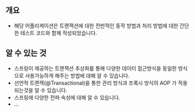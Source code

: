 ## 개요
* 해당 어플리케이션은 트랜잭션에 대한 전반적인 동작 방법과 처리 방법에 대한 간단한 테스트 코드와 함께 작성되었습니다.
## 알 수 있는 것
* 스프링이 제공하는 트랜잭션 추상화를 통해 다양한 데이터 접근방식을 동일한 방식으로 사용가능하게 해주는 방법에 대해 알 수 있습니다.
* 선언적 트랜잭(@Transactional)을 통한 관리 방식과 프록시 방식의 AOP 가 적용되는것을 알 수 있습니다.
* 스프링에 다양한 전파 속성에 대해 알 수 있습니다.
* ...
